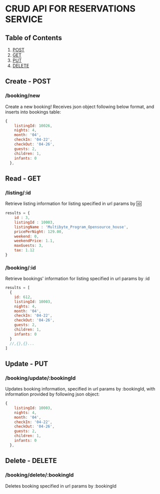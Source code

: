 # CRUD API FOR RESERVATIONS SERVICE


## Table of Contents

1. [POST](#POST)
1. [GET](#GET)
1. [PUT](#PUT)
1. [DELETE](#DELETE)


## Create - POST

### /booking/new
Create a new booking!
Receives json object following below format, and inserts into bookings table:
```javascript
{
    listingId: 10026,
    nights: 4,
    month: '04',
    checkIn: '04-22',
    checkOut: '04-26',
    guests: 2,
    children: 1,
    infants: 0
  },
```


## Read - GET

### /listing/:id
Retrieve listing information for listing specified in url params by :id:

```javascript
results = {
    id : 3, 
    listingId : 10003,
    listingName : 'Multibyte_Program_Opensource_house',
    pricePerNight: 129.00,
    weekend: 0,
    weekendPrice: 1.1,
    maxGuests: 3,
    tax: 1.12
}
```

### /booking/:id
Retrieve bookings' information for listing specified in url params by :id
```javascript
results = [
  {
    id: 612,
    listingId: 10003,
    nights: 4,
    month: '04',
    checkIn: '04-22',
    checkOut: '04-26',
    guests: 2,
    children: 1,
    infants: 0
  }
  //,{},{}...
]
```


## Update - PUT

### /booking/update/:bookingId
Updates booking information, specified in url params by :bookingId, with information provided by following json object:
```javascript
{
    listingId: 10003,
    nights: 4,
    month: '04',
    checkIn: '04-22',
    checkOut: '04-26',
    guests: 2,
    children: 1,
    infants: 0
  },
```


## Delete - DELETE

### /booking/delete/:bookingId
Deletes booking specified in url params by :bookingId 
